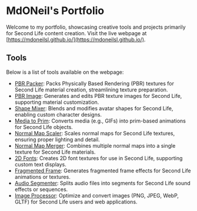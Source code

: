 # MdONeil's Portfolio

Welcome to my portfolio, showcasing creative tools and projects primarily for Second Life content creation. Visit the live webpage at [https://mdoneilsl.github.io/](https://mdoneilsl.github.io/).

## Tools

Below is a list of tools available on the webpage:

- [PBR Packer](./app/PBRPacker/): Packs Physically Based Rendering (PBR) textures for Second Life material creation, streamlining texture preparation.
- [PBR Image](./app/PBR_img/): Generates and edits PBR texture images for Second Life, supporting material customization.
- [Shape Mixer](./app/ShapeMixer/): Blends and modifies avatar shapes for Second Life, enabling custom character designs.
- [Media to Prim](./app/prim_gif/): Converts media (e.g., GIFs) into prim-based animations for Second Life objects.
- [Normal Map Scaler](./app/NormalMapScaler/): Scales normal maps for Second Life textures, ensuring proper lighting and detail.
- [Normal Map Merger](./app/NormalMapMerger/): Combines multiple normal maps into a single texture for Second Life materials.
- [2D Fonts](./app/2DFonts/): Creates 2D font textures for use in Second Life, supporting custom text displays.
- [Fragmented Frame](./app/Fragmentedframe/): Generates fragmented frame effects for Second Life animations or textures.
- [Audio Segmenter](./app/Segmenter/): Splits audio files into segments for Second Life sound effects or sequences.
- [Image Processor](./app/ImageProcessor/): Optimize and convert images (PNG, JPEG, WebP, GLTF) for Second Life users and web applications.